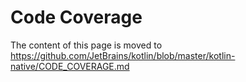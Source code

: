 # Code Coverage

The content of this page is moved to https://github.com/JetBrains/kotlin/blob/master/kotlin-native/CODE_COVERAGE.md
